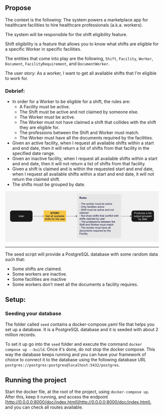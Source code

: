 ## Propose 

The context is the following: The system powers a marketplace app for healthcare facilities to hire healthcare professionals (a.k.a. workers).

The system will be responsible for the shift eligibility feature.
 
Shift eligibility is a feature that allows you to know what shifts are eligible for a specific Worker in specific facilities.

The entities that come into play are the following, `Shift`, `Facility`, `Worker`, `Document`, `FacilityRequirement`, and `DocumentWorker`.

The user story: As a worker, I want to get all available shifts that I'm eligible to work for.  

### Debrief:

 - In order for a Worker to be eligible for a shift, the rules are:
	 - A Facility must be active.
	 - The Shift must be active and not claimed by someone else.
	 - The Worker must be active.
	 - The Worker must not have claimed a shift that collides with the shift they are eligible for.
	 - The professions between the Shift and Worker must match.
	 - The Worker must have all the documents required by the facilities.
 - Given an active facility, when I request all available shifts within a start and end date, then it will return a list of shifts from that facility in the specified date range.
 - Given an inactive facility, when I request all available shifts within a start and end date, then it will not return a list of shifts from that facility.
 - Given a shift is claimed and is within the requested start and end date, when I request all available shifts within a start and end date, it will not return the claimed shift.
 - The shifts must be grouped by date.

![flow](./docs/images/medical-api-flow.jpeg)

----------------------------------------------

The seed script will provide a PostgreSQL database with some random data such that:

 - Some shifts are claimed.
 - Some workers are inactive.
 - Some facilities are inactive
 - Some workers don’t meet all the documents a facility requires.

## Setup:

### Seeding your database

The folder called `seed` contains a docker-compose.yaml file that helps you set up a database. It is a PostgreSQL database and it is seeded with about 2 million records. 

To set it up go into the `seed` folder and execute the command `docker compose up --build`. Once it's done, do not stop the docker compose.  This way the database keeps running and you can have your framework of choice to connect it to the database using the following database URL `postgres://postgres:postgres@localhost:5432/postgres`.

## Running the project

Start the docker file, at the root of the project, using `docker-compose up`. After this, keep it running, and access the endpoint [http://0.0.0.0:8000/doc/index.html](http://0.0.0.0:8000/doc/index.html), and you can check all routes available. 